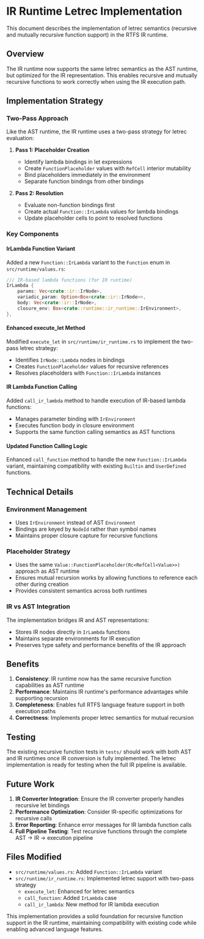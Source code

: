 # IR Runtime Letrec Implementation

This document describes the implementation of letrec semantics (recursive and mutually recursive function support) in the RTFS IR runtime.

## Overview

The IR runtime now supports the same letrec semantics as the AST runtime, but optimized for the IR representation. This enables recursive and mutually recursive functions to work correctly when using the IR execution path.

## Implementation Strategy

### Two-Pass Approach

Like the AST runtime, the IR runtime uses a two-pass strategy for letrec evaluation:

1. **Pass 1: Placeholder Creation**
   - Identify lambda bindings in let expressions
   - Create `FunctionPlaceholder` values with `RefCell` interior mutability
   - Bind placeholders immediately in the environment
   - Separate function bindings from other bindings

2. **Pass 2: Resolution**
   - Evaluate non-function bindings first
   - Create actual `Function::IrLambda` values for lambda bindings
   - Update placeholder cells to point to resolved functions

### Key Components

#### IrLambda Function Variant

Added a new `Function::IrLambda` variant to the `Function` enum in `src/runtime/values.rs`:

```rust
/// IR-based lambda functions (for IR runtime)
IrLambda {
    params: Vec<crate::ir::IrNode>,
    variadic_param: Option<Box<crate::ir::IrNode>>,
    body: Vec<crate::ir::IrNode>,
    closure_env: Box<crate::runtime::ir_runtime::IrEnvironment>,
},
```

#### Enhanced execute_let Method

Modified `execute_let` in `src/runtime/ir_runtime.rs` to implement the two-pass letrec strategy:

- Identifies `IrNode::Lambda` nodes in bindings
- Creates `FunctionPlaceholder` values for recursive references
- Resolves placeholders with `Function::IrLambda` instances

#### IR Lambda Function Calling

Added `call_ir_lambda` method to handle execution of IR-based lambda functions:

- Manages parameter binding with `IrEnvironment`
- Executes function body in closure environment
- Supports the same function calling semantics as AST functions

#### Updated Function Calling Logic

Enhanced `call_function` method to handle the new `Function::IrLambda` variant, maintaining compatibility with existing `Builtin` and `UserDefined` functions.

## Technical Details

### Environment Management

- Uses `IrEnvironment` instead of AST `Environment`
- Bindings are keyed by `NodeId` rather than symbol names
- Maintains proper closure capture for recursive functions

### Placeholder Strategy

- Uses the same `Value::FunctionPlaceholder(Rc<RefCell<Value>>)` approach as AST runtime
- Ensures mutual recursion works by allowing functions to reference each other during creation
- Provides consistent semantics across both runtimes

### IR vs AST Integration

The implementation bridges IR and AST representations:

- Stores IR nodes directly in `IrLambda` functions
- Maintains separate environments for IR execution
- Preserves type safety and performance benefits of the IR approach

## Benefits

1. **Consistency**: IR runtime now has the same recursive function capabilities as AST runtime
2. **Performance**: Maintains IR runtime's performance advantages while supporting recursion
3. **Completeness**: Enables full RTFS language feature support in both execution paths
4. **Correctness**: Implements proper letrec semantics for mutual recursion

## Testing

The existing recursive function tests in `tests/` should work with both AST and IR runtimes once IR conversion is fully implemented. The letrec implementation is ready for testing when the full IR pipeline is available.

## Future Work

1. **IR Converter Integration**: Ensure the IR converter properly handles recursive let bindings
2. **Performance Optimization**: Consider IR-specific optimizations for recursive calls
3. **Error Reporting**: Enhance error messages for IR lambda function calls
4. **Full Pipeline Testing**: Test recursive functions through the complete AST → IR → execution pipeline

## Files Modified

- `src/runtime/values.rs`: Added `Function::IrLambda` variant
- `src/runtime/ir_runtime.rs`: Implemented letrec support with two-pass strategy
  - `execute_let`: Enhanced for letrec semantics
  - `call_function`: Added `IrLambda` case
  - `call_ir_lambda`: New method for IR lambda execution

This implementation provides a solid foundation for recursive function support in the IR runtime, maintaining compatibility with existing code while enabling advanced language features.
